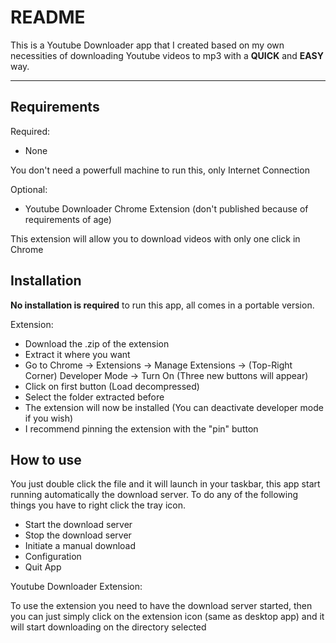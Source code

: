 # README

This is a Youtube Downloader app that I created based on my own necessities of downloading Youtube videos to mp3 with a **QUICK** and **EASY** way.

----------
## Requirements

Required:
- None
 
You don't need a powerfull machine to run this, only Internet Connection

Optional:
- Youtube Downloader Chrome Extension (don't published because of requirements of age)
  
This extension will allow you to download videos with only one click in Chrome

## Installation
  
**No installation is required** to run this app, all comes in a portable version.

Extension:

- Download the .zip of the extension
- Extract it where you want
- Go to Chrome -> Extensions -> Manage Extensions -> (Top-Right Corner) Developer Mode -> Turn On (Three new buttons will appear)
- Click on first button (Load decompressed)
- Select the folder extracted before
- The extension will now be installed (You can deactivate developer mode if you wish)
- I recommend pinning the extension with the "pin" button

## How to use

You just double click the file and it will launch in your taskbar, this app start running automatically the download server.
To do any of the following things you have to right click the tray icon.

- Start the download server
- Stop the download server
- Initiate a manual download
- Configuration
- Quit App

Youtube Downloader Extension:

To use the extension you need to have the download server started, then you can just simply click on the extension icon (same as desktop app) and it will start downloading on the directory selected